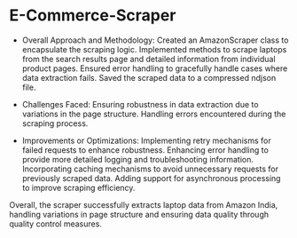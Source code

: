 # E-Commerce-Scraper

- Overall Approach and Methodology:
Created an AmazonScraper class to encapsulate the scraping logic.
Implemented methods to scrape laptops from the search results page and detailed information from individual product pages.
Ensured error handling to gracefully handle cases where data extraction fails.
Saved the scraped data to a compressed ndjson file.

- Challenges Faced:
Ensuring robustness in data extraction due to variations in the page structure.
Handling errors encountered during the scraping process.

- Improvements or Optimizations:
Implementing retry mechanisms for failed requests to enhance robustness.
Enhancing error handling to provide more detailed logging and troubleshooting information.
Incorporating caching mechanisms to avoid unnecessary requests for previously scraped data.
Adding support for asynchronous processing to improve scraping efficiency.

Overall, the scraper successfully extracts laptop data from Amazon India, handling variations in page structure and ensuring data quality through quality control measures.